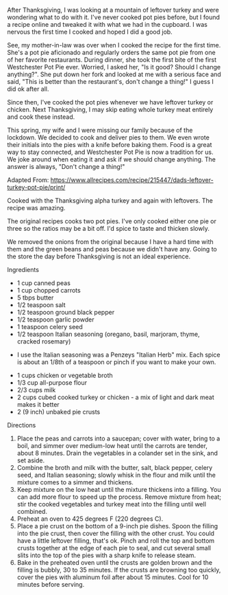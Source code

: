 After Thanksgiving, I was looking at a mountain of leftover turkey and were wondering what to do with it.  I've never cooked pot pies before, but I found a recipe online and tweaked it with what we had in the cupboard.  I was nervous the first time I cooked and hoped I did a good job.

See, my mother-in-law was over when I cooked the recipe for the first time.  She's a pot pie aficionado and regularly orders the same pot pie from one of her favorite restaurants.  During dinner, she took the first bite of the first Westchester Pot Pie ever. Worried, I asked her, "Is it good?  Should I change anything?".  She put down her fork and looked at me with a serious face and said, "This is better than the restaurant's, don't change a thing!"  I guess I did ok after all.

Since then, I've cooked the pot pies whenever we have leftover turkey or chicken.  Next Thanksgiving, I may skip eating whole turkey meat entirely and cook these instead.

This spring, my wife and I were missing our family because of the lockdown.  We decided to cook and deliver pies to them. We even wrote their initials into the pies with a knife before baking them.  Food is a great way to stay connected, and Westchester Pot Pie is now a tradition for us.  We joke around when eating it and ask if we should change anything.  The answer is always, "Don't change a thing!"


Adapted From:
https://www.allrecipes.com/recipe/215447/dads-leftover-turkey-pot-pie/print/

Cooked with the Thanksgiving alpha turkey and again with leftovers.  The recipe was amazing.

The original recipes cooks two pot pies. I've only cooked either one pie or three so the ratios may be a bit off.  I'd spice to taste and thicken slowly.

We removed the onions from the original because I have a hard time with them and the green beans and peas because we didn't have any. Going to the store the day before Thanksgiving is not an ideal experience.

Ingredients
- 1 cup canned peas
- 1 cup chopped carrots
- 5 tbps butter
- 1/2 teaspoon salt
- 1/2 teaspoon ground black pepper
- 1/2 teaspoon garlic powder 
- 1 teaspoon celery seed
- 1/2 teaspoon Italian seasoning (oregano, basil, marjoram, thyme, cracked rosemary)
 * I use the Italian seasoning was a Penzeys "Italian Herb" mix.  Each spice is about an 1/8th of a teaspoon or pinch if you want to make your own.
- 1 cups chicken or vegetable broth
- 1/3 cup all-purpose flour
- 2/3 cups milk
- 2 cups cubed cooked turkey or chicken - a mix of light and dark meat makes it better
- 2 (9 inch) unbaked pie crusts

Directions
 1. Place the peas and carrots into a saucepan; cover with water, bring to a boil, and simmer over medium-low heat until the carrots are tender, about 8 minutes. Drain the vegetables in a colander set in the sink, and set aside.
 2. Combine the broth and milk with the butter, salt, black pepper, celery seed, and Italian seasoning; slowly whisk in the flour and milk until the mixture comes to a simmer and thickens. 
 3. Keep mixture on the low heat until the mixture thickens into a filling.  You can add more flour to speed up the process.  Remove mixture from heat; stir the cooked vegetables and turkey meat into the filling until well combined.
 4. Preheat an oven to 425 degrees F (220 degrees C).
 5. Place a pie crust on the bottom of a 9-inch pie dishes. Spoon the filling into the pie crust, then cover the filling with the other crust.  You could have a little leftover filling, that's ok. Pinch and roll the top and bottom crusts together at the edge of each pie to seal, and cut several small slits into the top of the pies with a sharp knife to release steam.
 6. Bake in the preheated oven until the crusts are golden brown and the filling is bubbly, 30 to 35 minutes. If the crusts are browning too quickly, cover the pies with aluminum foil after about 15 minutes. Cool for 10 minutes before serving.
 

